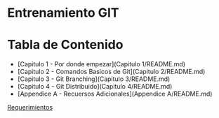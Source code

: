 # Entrenamiento GIT




Tabla de Contenido
==================

* [Capitulo 1 - Por donde empezar](Capitulo 1/README.md)
* [Capitulo 2 - Comandos Basicos de Git](Capitulo 2/README.md)
* [Capitulo 3 - Git Branching](Capitulo 3/README.md)
* [Capitulo 4 - Git Distribuido](Capitulo 4/README.md)
* [Appendice A - Recuersos Adicionales](Appendice A/README.md)


[Requerimientos](https://gist.github.com/a-covar/5818e5585df9b1013fe1)
